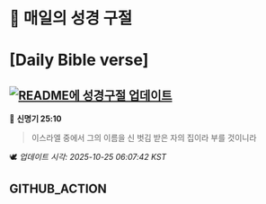 # 🙏 매일의 성경 구절
# [Daily Bible verse]
## [![README에 성경구절 업데이트](https://github.com/DONGSUKA/first_test/actions/workflows/update-readme-bible.yml/badge.svg)](https://github.com/DONGSUKA/first_test/actions/workflows/update-readme-bible.yml)
<!-- START_BIBLE_VERSE -->
📖 **신명기 25:10**
> 이스라엘 중에서 그의 이름을 신 벗김 받은 자의 집이라 부를 것이니라

🕊️ _업데이트 시각: 2025-10-25 06:07:42 KST_
  <!-- END_BIBLE_VERSE -->
## GITHUB_ACTION
